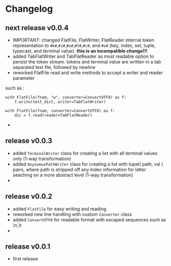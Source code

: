
# Changelog

## next release v0.0.4

- IMPORTANT: changed FlatFile, FlatWriter, FlatReader internal token representation to `#k#`,`#i#`,`#s#`,`#t#`,`#c#`, and `#v#` 
 (key, index, set, tuple, typecast, and terminal value). **this is an incompatible change!!!**
- added TabFlatWriter and TabFlatReader as most readable option to persist the token stream. 
 tokens and terminal value are written in a tab separated text file, followed by newline
- reworked FlatFile read and write methods to accept a writer and reader parameter

such as :

    with FlatFile(fnam, "w", converter=ConvertUTF8) as f:
        f.write(test_dict, writer=TabFlatWriter)

    with FlatFile(fnam, converter=ConvertUTF8) as f:
        dic = f.read(reader=TabFlatReader)

- 


## release v0.0.3

- added `TerminalWriter` class for creating a list with all terminal values only (1-way transformation)
- added `AnynomusPathWriter` class for creating a list with tupel( path, val ) pairs, where path is stripped 
 off any index information for latter seaching on a more abstract level (1-way transformation)
- 


## release v0.0.2

- added `FlatFile` for easy writing and reading
- reworked new line handling with custom `Converter` class
- added `ConvertUTF8` for readable format with escaped sequences such as \n,\t
- 


## release v0.0.1

- first release
